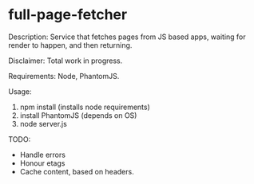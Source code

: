 full-page-fetcher
=================

Description: Service that fetches pages from JS based apps, waiting for render to happen, and then returning. 

Disclaimer: Total work in progress. 

Requirements: Node, PhantomJS.

Usage:

1. npm install (installs node requirements)
2. install PhantomJS (depends on OS)
3. node server.js

TODO:

* Handle errors
* Honour etags
* Cache content, based on headers. 

